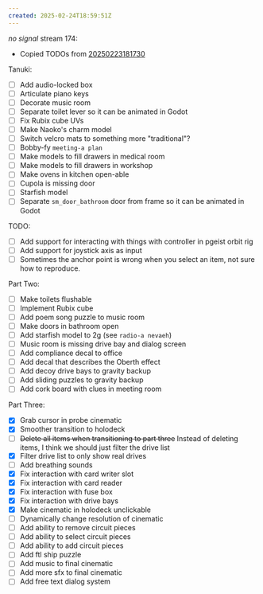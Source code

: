```yaml
---
created: 2025-02-24T18:59:51Z
---
```


_no signal_ stream 174:
- Copied TODOs from [20250223181730](20250223181730.md)

Tanuki:
- [ ] Add audio-locked box
- [ ] Articulate piano keys
- [ ] Decorate music room
- [ ] Separate toilet lever so it can be animated in Godot
- [ ] Fix Rubix cube UVs
- [ ] Make Naoko's charm model
- [ ] Switch velcro mats to something more "traditional"?
- [ ] Bobby-fy `meeting-a plan`
- [ ] Make models to fill drawers in medical room
- [ ] Make models to fill drawers in workshop
- [ ] Make ovens in kitchen open-able
- [ ] Cupola is missing door
- [ ] Starfish model
- [ ] Separate `sm_door_bathroom` door from frame so it can be animated in Godot

TODO:
- [ ] Add support for interacting with things with controller in pgeist orbit rig
- [ ] Add support for joystick axis as input
- [ ] Sometimes the anchor point is wrong when you select an item, not sure how to reproduce.

Part Two:
- [ ] Make toilets flushable
- [ ] Implement Rubix cube
- [ ] Add poem song puzzle to music room
- [ ] Make doors in bathroom open
- [ ] Add starfish model to 2g (see `radio-a nevaeh`)
- [ ] Music room is missing drive bay and dialog screen
- [ ] Add compliance decal to office
- [ ] Add decal that describes the Oberth effect
- [ ] Add decoy drive bays to gravity backup
- [ ] Add sliding puzzles to gravity backup
- [ ] Add cork board with clues in meeting room

Part Three:
- [x] Grab cursor in probe cinematic
- [x] Smoother transition to holodeck
- [ ] ~~Delete all items when transitioning to part three~~ Instead of deleting items, I think we should just filter the drive list
- [x] Filter drive list to only show real drives
- [ ] Add breathing sounds
- [x] Fix interaction with card writer slot
- [x] Fix interaction with card reader
- [x] Fix interaction with fuse box
- [x] Fix interaction with drive bays
- [x] Make cinematic in holodeck unclickable
- [ ] Dynamically change resolution of cinematic
- [ ] Add ability to remove circuit pieces
- [ ] Add ability to select circuit pieces
- [ ] Add ability to add circuit pieces
- [ ] Add ftl ship puzzle
- [ ] Add music to final cinematic
- [ ] Add more sfx to final cinematic
- [ ] Add free text dialog system

